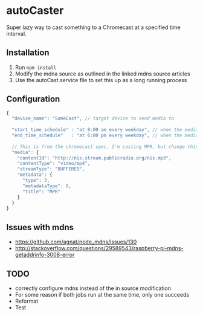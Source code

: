 # autoCaster
Super lazy way to cast something to a Chromecast at a specified time interval.

## Installation
1. Run `npm install`
2. Modify the mdna source as outlined in the linked mdns source articles
3. Use the autoCast.service file to set this up as a long running process

## Configuration
```javascript
{
  "device_name": "SomeCast", // target device to send media to 
  
  "start_time_schedule" : "at 8:00 am every weekday", // when the media should be played
  "end_time_schedule"	: "at 6:00 pm every weekday", // when the media should stop being played
  
  // This is from the chromecast spec. I'm casting MPR, but change this to whatever
  "media": {
    "contentId": "http://nis.stream.publicradio.org/nis.mp3",
    "contentType": "video/mp4",
    "streamType": "BUFFERED",
    "metadata": {
      "type": 3,
      "metadataType": 0,
      "title": "MPR"
    }
  }
}
```

## Issues with mdns
- https://github.com/agnat/node_mdns/issues/130
- http://stackoverflow.com/questions/29589543/raspberry-pi-mdns-getaddrinfo-3008-error

## TODO 
- correctly configure mdns instead of the in source modification 
- For some reason if both jobs run at the same time, only one succeeds 
- Reformat
- Test
